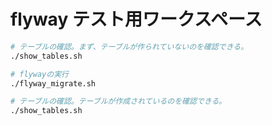 # flyway テスト用ワークスペース

```bash
# テーブルの確認。まず、テーブルが作られていないのを確認できる。
./show_tables.sh

# flywayの実行
./flyway_migrate.sh

# テーブルの確認。テーブルが作成されているのを確認できる。
./show_tables.sh
```
